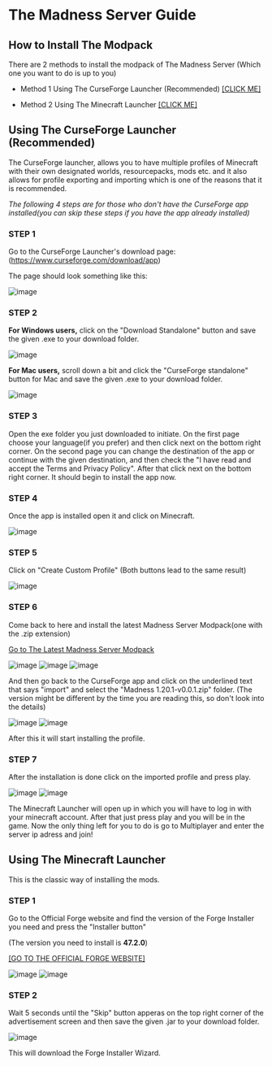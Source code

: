 # The Madness Server Guide
## How to Install The Modpack
There are 2 methods to install the modpack of The Madness Server (Which one you want to do is up to you)

* Method 1 Using The CurseForge Launcher (Recommended) [[CLICK ME]](https://github.com/CoreOptd/Madness-Server-Guide/blob/main/README.md#using-the-curseforge-launcher-recommended)

* Method 2 Using The Minecraft Launcher [[CLICK ME]](https://github.com/CoreOptd/Madness-Server-Guide/blob/main/README.md#using-the-minecraft-launcher)

## Using The CurseForge Launcher (Recommended)
The CurseForge launcher, allows you to have multiple profiles of Minecraft with their own designated worlds, resourcepacks, mods etc. and it also allows for profile exporting and importing which is one of the reasons that it is recommended.

_The following 4 steps are for those who don't have the CurseForge app installed(you can skip these steps if you have the app already installed)_

### STEP 1
Go to the CurseForge Launcher's download page: (https://www.curseforge.com/download/app)

The page should look something like this:

![image](https://github.com/CoreOptd/Madness-Server-Guide/assets/95182007/4ca4e790-916a-43ce-8270-301a6905dc52)

### STEP 2
**For Windows users,** click on the "Download Standalone" button and save the given .exe to your download folder.

![image](https://github.com/CoreOptd/Madness-Server-Guide/assets/95182007/d59d7618-6463-4d6a-a28b-a726ad0308e8)

**For Mac users,** scroll down a bit and click the "CurseForge standalone" button for Mac and save the given .exe to your download folder.

![image](https://github.com/CoreOptd/Madness-Server-Guide/assets/95182007/b2e09966-7b02-4857-8edc-72131fc9147f)

### STEP 3
Open the exe folder you just downloaded to initiate.
On the first page choose your language(if you prefer) and then click next on the bottom right corner.
On the second page you can change the destination of the app or continue with the given destination, and then check the "I have read and accept the Terms and Privacy Policy". After that click next on the bottom right corner.
It should begin to install the app now.

### STEP 4
Once the app is installed open it and click on Minecraft.

![image](https://github.com/CoreOptd/Madness-Server-Guide/assets/95182007/8b5f1aca-0485-48b0-86f9-2ed7684051f5)

### STEP 5
Click on "Create Custom Profile" (Both buttons lead to the same result)

![image](https://github.com/CoreOptd/Madness-Server-Guide/assets/95182007/67da6de2-ace2-4bfe-aa89-bba96df2f931)

### STEP 6
Come back to here and install the latest Madness Server Modpack(one with the .zip extension)

[Go to The Latest Madness Server Modpack](https://github.com/CoreOptd/Madness-Server-Guide/blob/main/(Latest)Madness%20Server%20Modpack/Madness%201.20.1-v0.0.1.zip)

![image](https://github.com/CoreOptd/Madness-Server-Guide/assets/95182007/258b4d35-1d10-4962-b945-7bcd0047ebe7)
![image](https://github.com/CoreOptd/Madness-Server-Guide/assets/95182007/4eb03982-0ce7-40c0-b3e9-49c799478d94)
![image](https://github.com/CoreOptd/Madness-Server-Guide/assets/95182007/3ac7a1c9-0e56-4fce-b22c-c5a29426ebf5)

And then go back to the CurseForge app and click on the underlined text that says "import" and select the "Madness 1.20.1-v0.0.1.zip" folder. (The version might be different by the time you are reading this, so don't look into the details)

![image](https://github.com/CoreOptd/Madness-Server-Guide/assets/95182007/da3eb7e5-15b7-4927-aa0d-c175c1d82694)
![image](https://github.com/CoreOptd/Madness-Server-Guide/assets/95182007/c0571192-75dc-4628-badb-1c155494ab85)

After this it will start installing the profile.

### STEP 7
After the installation is done click on the imported profile and press play.

![image](https://github.com/CoreOptd/Madness-Server-Guide/assets/95182007/ec654481-273b-46fd-a176-8e4fa304dcb3)
![image](https://github.com/CoreOptd/Madness-Server-Guide/assets/95182007/8bf05638-66d5-49d5-8713-24ea1907c913)

The Minecraft Launcher will open up in which you will have to log in with your minecraft account.
After that just press play and you will be in the game.
Now the only thing left for you to do is go to Multiplayer and enter the server ip adress and join!

## Using The Minecraft Launcher
This is the classic way of installing the mods.

### STEP 1
Go to the Official Forge website and find the version of the Forge Installer you need and press the "Installer button"

(The version you need to install is **47.2.0**)

[[GO TO THE OFFICIAL FORGE WEBSITE]](https://files.minecraftforge.net/net/minecraftforge/forge/)

![image](https://github.com/CoreOptd/Madness-Server-Guide/assets/95182007/739317bc-8414-414d-9d63-ff9ac20c775f)
![image](https://github.com/CoreOptd/Madness-Server-Guide/assets/95182007/75a1c321-2155-4912-a440-8e026630409f)

### STEP 2
Wait 5 seconds until the "Skip" button apperas on the top right corner of the advertisement screen and then save the given .jar to your download folder.

![image](https://github.com/CoreOptd/Madness-Server-Guide/assets/95182007/1547d7dd-aab3-40fa-a089-3f70822235cd)

This will download the Forge Installer Wizard.












